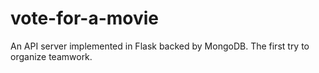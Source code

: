 # vote-for-a-movie
An API server implemented in Flask backed by MongoDB. The first try to organize teamwork.
